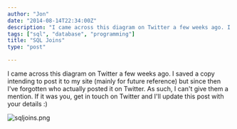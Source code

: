 ```yaml
---
author: "Jon"
date: "2014-08-14T22:34:00Z"
description: "I came across this diagram on Twitter a few weeks ago. I saved a copy intending to post it to my site (mainly for future reference) but since then I've forgotten who actually posted it on Twitter."
tags: ["sql", "database", "programming"]
title: "SQL Joins"
type: "post"

---
```


I came across this diagram on Twitter a few weeks ago. I saved a copy intending to post it to my site (mainly for future reference) but since then I've forgotten who actually posted it on Twitter. As such, I can't give them a mention. If it was you, get in touch on Twitter and I'll update this post with your details :)

<img src="https://jonifen.co.uk/blogupload/sqljoins.png" alt="sqljoins.png" />
